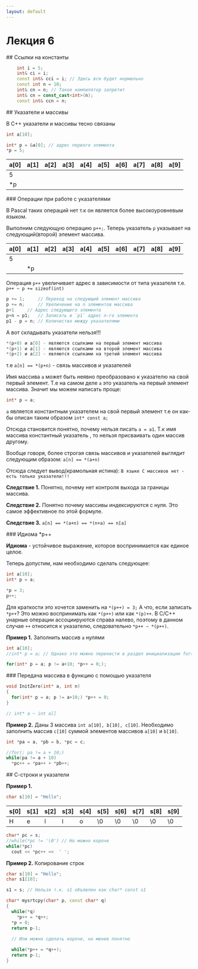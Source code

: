 ```yaml
---
layout: default
---
```


# Лекция 6



<a name="1">
## Ссылки на константы
</a>

 
```cpp
	int i = 5;
	int& ci = i;
	const int& cci = i; // Здесь все будет нормально
	const int n = 10;
	int& cn = n; // Такое компилятор запретит
	int& cn = const_cast<int>(n);
	const int& ccn = n; 
```



<a name="2">
## Указатели и массивы
</a>

 
В C++ указатели и массивы тесно связаны

```cpp
int a[10];

int* p = &a[0]; // адрес первого элемента
*p = 5;
```

|a[0]|a[1]|a[2]|a[3]|a[4]|a[5]|a[6]|a[7]|a[8]|a[9]|
|----|----|----|----|----|----|----|----|----|----|
|5   |    |    |    |    |    |    |    |    |    |
|*p  |    |    |    |    |    |    |    |    |    |




<a name="3">
### Операции при работе с указателями
</a>

 
В Pascal таких операций нет т.к он является более высокоуровневым языком.

Выполним следующую операцию `p++;`. Теперь указатель `p` указывает на следующий(второй) элемент массива.

|a[0]|a[1]|a[2]|a[3]|a[4]|a[5]|a[6]|a[7]|a[8]|a[9]|
|----|----|----|----|----|----|----|----|----|----|
|5   |    |    |    |    |    |    |    |    |    |
|    | *p |    |    |    |    |    |    |    |    |

Операция `p++` увеличивает адрес в зависимости от типа указателя т.е. 
`p++ ~ p += sizeof(int)`

```cpp
p += 1;		// Переход на следующий элемент массива
p += n;		// Увеличение на n элементов массива
p+1		// Адрес следующего элемента	 
p+n = p1;	// Записать в `p1` адрес n-го элемента
p1 - p = n;	// Количество между указателями
```

А вот складывать указатели нельзя!!!

```cpp
*(p+0) и a[0] - являются ссылками на первый элемент массива
*(p+1) и a[1] - являются ссылками на второй элемент массива
*(p+2) и a[2] - являются ссылками на третий элемент массива
```

т.е `a[n] == *(p+n)` - связь массивов и указателей

Имя массива `a` может быть неявно преобразовано к указателю на свой первый
элемент. Т.е на самом деле `а` это указатель на первый элемент массива. 
Значит мы можем написать проще:

```cpp
int* p = a;
```

`a` является константным указателем на свой первый элемент т.е он как-бы 
описан таким образом `int* const a;`

Отсюда становится понятно, почему нельзя писать `a = a1`. Т.к имя массива константный указатель , то нельзя присваивать один массив другому.

Вообще говоря, более строгая связь массивов и указателей выглядит следующим
образом: `a[n] == *(a+n)`

Отсюда следует вывод(крамольная истина):
`В языке C массивов нет - есть только указатели!!!`

**Следствие 1.** Понятно, почему нет контроля выхода за границы массива.

**Следствие 2.** Понятно почему массивы индексируются с нуля. Это самое эффективное по этой формуле.

**Следствие 3.** `a[n] == *(a+n) == *(n+a) == n[a]`




<a name="4">
### Идиома *p++
</a>

 
**Идиома** - устойчивое выражение, которое воспринимается как единое целое.

Теперь допустим, нам необходимо сделать следующее:

```cpp
int a[10];
int* p = a;

*p = 3;
p++;
```

Для краткости это хочется заменить на `*(p++) = 3;` А что, если записать `*p++`? Это можно воспринимать как `*(p++)` или как `*(p)++`. В C/C++ унарные операции ассоциируются справа налево, поэтому в данном случае `++` относится к указателю, 
следовательно `*p++ ~ *(p++)`.

**Пример 1.** Заполнить массив `a` нулями

```cpp
int a[10];
//int* p = a; // Однако это можно перенести в раздел инициализации for(;;)

for(int* p = a; p != a+10; *p++ = 0;);
```




<a name="5">
### Передача массива в функцию с помощью указателя
</a>

 
```cpp
void InitZero(int* a, int n)
{
  for(int* p = a; p != a+10;) *p++ = 0;
}

// int* a ~ int a[] 
```

**Пример 2.** Даны 3 массива `int a[10], b[10], c[10]`. Необходимо заполнить
массив `c[10]` суммой элементов массивов `a[10]` и `b[10]`.

```cpp
int *pa = a, *pb = b, *pc = c;

//for(; pa != a + 10;)
while(pa != a + 10)
  *pc++ = *pa++ + *pb++;
```




<a name="6">
## С-строки и указатели
</a>

 

**Пример 1.**


```cpp
char s[10] = "Hello";
```

|s[0]|s[1]|s[2]|s[3]|s[4]|s[5]|s[6]|s[7]|s[8]|s[9]|
|----|----|----|----|----|----|----|----|----|----|
|H   |e   |l   |l   |o   |\0  |\0  |\0  |\0  |\0  |

```cpp
char* pc = s;
//while(*pc != '\0') // Но можно короче 
while(*pc)
  cout << *pc++ <<  ' ';
```

**Пример 2.** Копирование строк

```cpp
char s[10] = "Hello";
char s1[10];

s1 = s; // Нельзя т.к. s1 объявлен как char* const s1

char* mysrtcpy(char* p, const char* q)
{
  while(*q)
    *p++ = *q++;
  *p = 0;
  return p-1;
  
  // Или можно сделать короче, но менее понятно

  while(*p++ = *q++);
  return p-1;
}
```